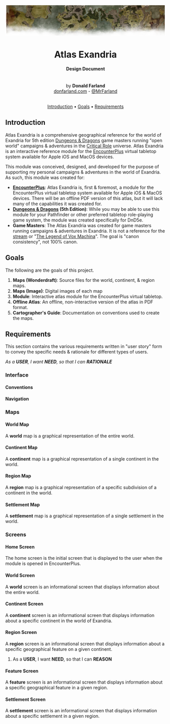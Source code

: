 <div align="center">
    <img src="./assets/readme-header.png"/>
    <h1>Atlas Exandria</h1>
    <h4>Design Document</h4>
    <br/>
    by <strong>Donald Farland</strong>
    <br/>
    <a href="https://donfarland.com">donfarland.com</a> - <a href="https://raphus.social/@MrFarland">@MrFarland</a>
    <br/>
    <br/>
</div>
<p align="center">
    <a href="#introduction">Introduction</a> •
    <a href="#goals">Goals</a> •
    <a href="#requirements">Requirements</a>
</p>

## Introduction
Atlas Exandria is a comprehensive geographical reference for the world of Exandria for 5th edition [Dungeons & Dragons](https://dnd.wizards.com) game masters running "open world" campaigns & adventures in the [Critical Role](https://critrole.com) universe. Atlas Exandria is an interactive reference module for the [EncounterPlus](https://encounter.plus) virtual tabletop system available for Apple iOS and MacOS devices. 

This module was conceived, designed, and developed for the purpose of supporting my personal campaigns & adventures in the world of Exandria. As such, this module was created for:

- **[EncounterPlus](https://encounter.plus)**: Atlas Exandria is, first & foremost, a module for the EncounterPlus virtual tabletop system available for Apple iOS & MacOS devices. There will be an offline PDF version of this atlas, but it will lack many of the capabilities it was created for.
- **[Dungeons & Dragons](https://dnd.wizards.com) (5th Edition)**: While you may be able to use this module for your Pathfinder or other preferred tabletop role-playing game system, the module was created specifically for DnD5e.
- **Game Masters**: The Atlas Exandria was created for game masters running campaigns & adventures in Exandria. It is not a reference for the [stream](https://critrole.com) or "[The Legend of Vox Machina](https://www.imdb.com/title/tt11247158/)". The goal is "canon consistency", not 100% canon.

## Goals
The following are the goals of this project.

1. **Maps (Wonderdraft)**: Source files for the world, continent, & region maps.
1. **Maps (Image)**: Digital images of each map 
1. **Module**: Interactive atlas module for the EncounterPlus virtual tabletop.
1. **Offline Atlas**: An offline, non-interactive version of the atlas in PDF format.
1. **Cartographer's Guide**: Documentation on conventions used to create the maps.

## Requirements
This section contains the various requirements written in "user story" form to convey the specific needs & rationale for different types of users.

*As a **USER**, I want **NEED**, so that I can **RATIONALE***

### Interface
#### Conventions
#### Navigation


### Maps
#### World Map
A **world** map is a graphical representation of the entire world.

#### Continent Map
A **continent** map is a graphical representation of a single continent in the world.

#### Region Map
A **region** map is a graphical representation of a specific subdivision of a continent in the world.

#### Settlement Map
A **settlement** map is a graphical representation of a single settlement in the world.

### Screens

#### Home Screen
The home screen is the initial screen that is displayed to the user when the module is opened in EncounterPlus.

#### World Screen
A **world** screen is an informational screen that displays information about the entire world.

#### Continent Screen
A **continent** screen is an informational screen that displays information about a specific continent in the world of Exandria.

#### Region Screen
A **region** screen is an informational screen that displays information about a specific geographical feature on a given continent.

1. As a **USER**, I want **NEED**, so that I can **REASON**

#### Feature Screen
A **feature** screen is an informational screen that displays information about a specific geographical feature in a given region.

#### Settlement Screen
A **settlement** screen is an informational screen that displays information about a specific settlement in a given region.